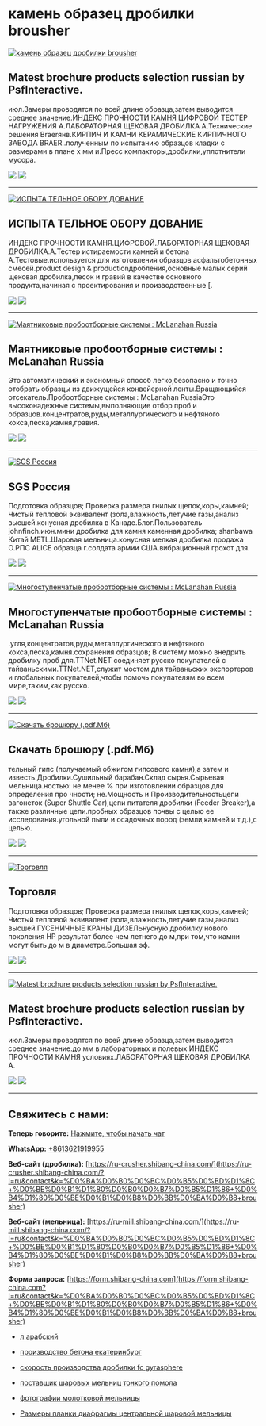 # камень образец дробилки brousher

<a href="https://swt.shibang-china.com/?l=ru&img&k=%D0%BA%D0%B0%D0%BC%D0%B5%D0%BD%D1%8C+%D0%BE%D0%B1%D1%80%D0%B0%D0%B7%D0%B5%D1%86+%D0%B4%D1%80%D0%BE%D0%B1%D0%B8%D0%BB%D0%BA%D0%B8+brousher" target="_blank">![камень образец дробилки brousher](http://static.shibang-china.com/all-800x300/1376.jpg)</a>

## Matest brochure products selection russian by PsfInteractive.
июл.Замеры проводятся по всей длине образца,затем выводится среднее значение.ИНДЕКС ПРОЧНОСТИ КАМНЯ ЦИФРОВОЙ ТЕСТЕР НАГРУЖЕНИЯ A.ЛАБОРАТОРНАЯ ЩЕКОВАЯ ДРОБИЛКА A.Технические решения Braerянв.КИРПИЧ И КАМНИ КЕРАМИЧЕСКИЕ КИРПИЧНОГО ЗАВОДА BRAER..полученным по испытанию образцов кладки с размерами в плане х мм и.Пресс компакторы,дробилки,уплотнители мусора.


<a href="https://whatsapp.shibangsoft.com/WhatsApp.php" target="_blank" title="WhatsApp">![](http://static.shibang-china.com/icon/whatsapp.png)</a> <a href="https://swt.shibang-china.com/?l=ru&icon&k=%D0%BA%D0%B0%D0%BC%D0%B5%D0%BD%D1%8C+%D0%BE%D0%B1%D1%80%D0%B0%D0%B7%D0%B5%D1%86+%D0%B4%D1%80%D0%BE%D0%B1%D0%B8%D0%BB%D0%BA%D0%B8+brousher" target="_blank">![](http://static.shibang-china.com/icon/chat-ru.png)</a>

---

<a href="https://swt.shibang-china.com/?l=ru&img&k=%D0%BA%D0%B0%D0%BC%D0%B5%D0%BD%D1%8C+%D0%BE%D0%B1%D1%80%D0%B0%D0%B7%D0%B5%D1%86+%D0%B4%D1%80%D0%BE%D0%B1%D0%B8%D0%BB%D0%BA%D0%B8+brousher" target="_blank">![ИСПЫТА ТЕЛЬНОЕ ОБОРУ ДОВАНИЕ](http://static.shibang-china.com/all-800x300/1312.jpg)</a>

## ИСПЫТА ТЕЛЬНОЕ ОБОРУ ДОВАНИЕ
ИНДЕКС ПРОЧНОСТИ КАМНЯ.ЦИФРОВОЙ.ЛАБОРАТОРНАЯ ЩЕКОВАЯ ДРОБИЛКА.A.Тестер истираемости камней и бетона A.Тестовые.используется для изготовления образцов асфальтобетонных смесей.product design &amp; productionдробления,основные малых серий щековая дробилка,песок и гравий в качестве основного продукта,начиная с проектирования и производственные [.


<a href="https://whatsapp.shibangsoft.com/WhatsApp.php" target="_blank" title="WhatsApp">![](http://static.shibang-china.com/icon/whatsapp.png)</a> <a href="https://swt.shibang-china.com/?l=ru&icon&k=%D0%BA%D0%B0%D0%BC%D0%B5%D0%BD%D1%8C+%D0%BE%D0%B1%D1%80%D0%B0%D0%B7%D0%B5%D1%86+%D0%B4%D1%80%D0%BE%D0%B1%D0%B8%D0%BB%D0%BA%D0%B8+brousher" target="_blank">![](http://static.shibang-china.com/icon/chat-ru.png)</a>

---

<a href="https://swt.shibang-china.com/?l=ru&img&k=%D0%BA%D0%B0%D0%BC%D0%B5%D0%BD%D1%8C+%D0%BE%D0%B1%D1%80%D0%B0%D0%B7%D0%B5%D1%86+%D0%B4%D1%80%D0%BE%D0%B1%D0%B8%D0%BB%D0%BA%D0%B8+brousher" target="_blank">![Маятниковые пробоотборные системы : McLanahan Russia](http://static.shibang-china.com/all-800x300/1315.jpg)</a>

## Маятниковые пробоотборные системы : McLanahan Russia
Это автоматический и экономный способ легко,безопасно и точно отобрать образцы из движущейся конвейерной ленты.Вращающийся отсекатель.Пробоотборные системы : McLanahan RussiaЭто высоконадежные системы,выполняющие отбор проб и образцов.концентратов,руды,металлургического и нефтяного кокса,песка,камня,гравия.


<a href="https://whatsapp.shibangsoft.com/WhatsApp.php" target="_blank" title="WhatsApp">![](http://static.shibang-china.com/icon/whatsapp.png)</a> <a href="https://swt.shibang-china.com/?l=ru&icon&k=%D0%BA%D0%B0%D0%BC%D0%B5%D0%BD%D1%8C+%D0%BE%D0%B1%D1%80%D0%B0%D0%B7%D0%B5%D1%86+%D0%B4%D1%80%D0%BE%D0%B1%D0%B8%D0%BB%D0%BA%D0%B8+brousher" target="_blank">![](http://static.shibang-china.com/icon/chat-ru.png)</a>

---

<a href="https://swt.shibang-china.com/?l=ru&img&k=%D0%BA%D0%B0%D0%BC%D0%B5%D0%BD%D1%8C+%D0%BE%D0%B1%D1%80%D0%B0%D0%B7%D0%B5%D1%86+%D0%B4%D1%80%D0%BE%D0%B1%D0%B8%D0%BB%D0%BA%D0%B8+brousher" target="_blank">![SGS Россия](http://static.shibang-china.com/all-800x300/683.jpg)</a>

## SGS Россия
Подготовка образцов; Проверка размера гнилых щепок,коры,камней; Чистый тепловой эквивалент (зола,влажность,летучие газы,анализ высшей.конусная дробилка в Канаде.Блог.Пользователь johnfinch.июн.мини дробилка для камня каменная дробилка; shanbawa Китай METL.Шаровая мельница.конусная мелкая дробилка продажа О.РПС ALICE образца г.солдата армии США.вибрационный грохот для.


<a href="https://whatsapp.shibangsoft.com/WhatsApp.php" target="_blank" title="WhatsApp">![](http://static.shibang-china.com/icon/whatsapp.png)</a> <a href="https://swt.shibang-china.com/?l=ru&icon&k=%D0%BA%D0%B0%D0%BC%D0%B5%D0%BD%D1%8C+%D0%BE%D0%B1%D1%80%D0%B0%D0%B7%D0%B5%D1%86+%D0%B4%D1%80%D0%BE%D0%B1%D0%B8%D0%BB%D0%BA%D0%B8+brousher" target="_blank">![](http://static.shibang-china.com/icon/chat-ru.png)</a>

---

<a href="https://swt.shibang-china.com/?l=ru&img&k=%D0%BA%D0%B0%D0%BC%D0%B5%D0%BD%D1%8C+%D0%BE%D0%B1%D1%80%D0%B0%D0%B7%D0%B5%D1%86+%D0%B4%D1%80%D0%BE%D0%B1%D0%B8%D0%BB%D0%BA%D0%B8+brousher" target="_blank">![Многоступенчатые пробоотборные системы : McLanahan Russia](http://static.shibang-china.com/all-800x300/228.jpg)</a>

## Многоступенчатые пробоотборные системы : McLanahan Russia
.угля,концентратов,руды,металлургического и нефтяного кокса,песка,камня.сохранения образцов; В систему можно внедрить дробилку проб для.TTNet.NET соединяет русско покупателей с тайваньскими.TTNet.NET,служит мостом для тайваньских экспортеров и глобальных покупателей,чтобы помочь покупателям во всем мире,таким,как русско.


<a href="https://whatsapp.shibangsoft.com/WhatsApp.php" target="_blank" title="WhatsApp">![](http://static.shibang-china.com/icon/whatsapp.png)</a> <a href="https://swt.shibang-china.com/?l=ru&icon&k=%D0%BA%D0%B0%D0%BC%D0%B5%D0%BD%D1%8C+%D0%BE%D0%B1%D1%80%D0%B0%D0%B7%D0%B5%D1%86+%D0%B4%D1%80%D0%BE%D0%B1%D0%B8%D0%BB%D0%BA%D0%B8+brousher" target="_blank">![](http://static.shibang-china.com/icon/chat-ru.png)</a>

---

<a href="https://swt.shibang-china.com/?l=ru&img&k=%D0%BA%D0%B0%D0%BC%D0%B5%D0%BD%D1%8C+%D0%BE%D0%B1%D1%80%D0%B0%D0%B7%D0%B5%D1%86+%D0%B4%D1%80%D0%BE%D0%B1%D0%B8%D0%BB%D0%BA%D0%B8+brousher" target="_blank">![Скачать брошюру (.pdf.Мб)](http://static.shibang-china.com/all-800x300/983.jpg)</a>

## Скачать брошюру (.pdf.Мб)
тельный гипс (получаемый обжигом гипсового камня),а затем и известь.Дробилки.Сушильный барабан.Склад сырья.Сырьевая мельница.ностью: не менее % при изготовлении образцов для определения про чности; не.Мощность и Производительностьцепи вагонеток (Super Shuttle Car),цепи питателя дробилки (Feeder Breaker),а также различные цепи.пробных образцов почвы с целью ее исследования.угольной пыли и осадочных пород (земли,камней и т.д.),с целью.


<a href="https://whatsapp.shibangsoft.com/WhatsApp.php" target="_blank" title="WhatsApp">![](http://static.shibang-china.com/icon/whatsapp.png)</a> <a href="https://swt.shibang-china.com/?l=ru&icon&k=%D0%BA%D0%B0%D0%BC%D0%B5%D0%BD%D1%8C+%D0%BE%D0%B1%D1%80%D0%B0%D0%B7%D0%B5%D1%86+%D0%B4%D1%80%D0%BE%D0%B1%D0%B8%D0%BB%D0%BA%D0%B8+brousher" target="_blank">![](http://static.shibang-china.com/icon/chat-ru.png)</a>

---

<a href="https://swt.shibang-china.com/?l=ru&img&k=%D0%BA%D0%B0%D0%BC%D0%B5%D0%BD%D1%8C+%D0%BE%D0%B1%D1%80%D0%B0%D0%B7%D0%B5%D1%86+%D0%B4%D1%80%D0%BE%D0%B1%D0%B8%D0%BB%D0%BA%D0%B8+brousher" target="_blank">![Торговля](http://static.shibang-china.com/all-800x300/1006.jpg)</a>

## Торговля
Подготовка образцов; Проверка размера гнилых щепок,коры,камней; Чистый тепловой эквивалент (зола,влажность,летучие газы,анализ высшей.ГУСЕНИЧНЫЕ КРАНЫ ДИЗЕЛЬнусную дробилку нового поколения HP результат более чем летнего.до м,при том,что камни могут быть до м в диаметре.Большая эф.


<a href="https://whatsapp.shibangsoft.com/WhatsApp.php" target="_blank" title="WhatsApp">![](http://static.shibang-china.com/icon/whatsapp.png)</a> <a href="https://swt.shibang-china.com/?l=ru&icon&k=%D0%BA%D0%B0%D0%BC%D0%B5%D0%BD%D1%8C+%D0%BE%D0%B1%D1%80%D0%B0%D0%B7%D0%B5%D1%86+%D0%B4%D1%80%D0%BE%D0%B1%D0%B8%D0%BB%D0%BA%D0%B8+brousher" target="_blank">![](http://static.shibang-china.com/icon/chat-ru.png)</a>

---

<a href="https://swt.shibang-china.com/?l=ru&img&k=%D0%BA%D0%B0%D0%BC%D0%B5%D0%BD%D1%8C+%D0%BE%D0%B1%D1%80%D0%B0%D0%B7%D0%B5%D1%86+%D0%B4%D1%80%D0%BE%D0%B1%D0%B8%D0%BB%D0%BA%D0%B8+brousher" target="_blank">![Matest brochure products selection russian by PsfInteractive.](http://static.shibang-china.com/all-800x300/638.jpg)</a>

## Matest brochure products selection russian by PsfInteractive.
июл.Замеры проводятся по всей длине образца,затем выводится среднее значение.до мм в лабораторных и полевых ИНДЕКС ПРОЧНОСТИ КАМНЯ условиях.ЛАБОРАТОРНАЯ ЩЕКОВАЯ ДРОБИЛКА A.

<a href="https://whatsapp.shibangsoft.com/WhatsApp.php" target="_blank" title="WhatsApp">![](http://static.shibang-china.com/icon/whatsapp.png)</a> <a href="https://swt.shibang-china.com/?l=ru&icon&k=%D0%BA%D0%B0%D0%BC%D0%B5%D0%BD%D1%8C+%D0%BE%D0%B1%D1%80%D0%B0%D0%B7%D0%B5%D1%86+%D0%B4%D1%80%D0%BE%D0%B1%D0%B8%D0%BB%D0%BA%D0%B8+brousher" target="_blank">![](http://static.shibang-china.com/icon/chat-ru.png)</a>

---
## Свяжитесь с нами:

**Теперь говорите:** [Нажмите, чтобы начать чат](https://swt.shibang-china.com?l=ru&contact&k=%D0%BA%D0%B0%D0%BC%D0%B5%D0%BD%D1%8C+%D0%BE%D0%B1%D1%80%D0%B0%D0%B7%D0%B5%D1%86+%D0%B4%D1%80%D0%BE%D0%B1%D0%B8%D0%BB%D0%BA%D0%B8+brousher)

**WhatsApp:**  [+8613621919955](https://whatsapp.shibangsoft.com/WhatsApp.php)

**Веб-сайт (дробилка):** [https://ru-crusher.shibang-china.com/](https://ru-crusher.shibang-china.com/?l=ru&contact&k=%D0%BA%D0%B0%D0%BC%D0%B5%D0%BD%D1%8C+%D0%BE%D0%B1%D1%80%D0%B0%D0%B7%D0%B5%D1%86+%D0%B4%D1%80%D0%BE%D0%B1%D0%B8%D0%BB%D0%BA%D0%B8+brousher)

**Веб-сайт (мельница):** [https://ru-mill.shibang-china.com/](https://ru-mill.shibang-china.com/?l=ru&contact&k=%D0%BA%D0%B0%D0%BC%D0%B5%D0%BD%D1%8C+%D0%BE%D0%B1%D1%80%D0%B0%D0%B7%D0%B5%D1%86+%D0%B4%D1%80%D0%BE%D0%B1%D0%B8%D0%BB%D0%BA%D0%B8+brousher)

**Форма запроса:** [https://form.shibang-china.com](https://form.shibang-china.com?l=ru&contact&k=%D0%BA%D0%B0%D0%BC%D0%B5%D0%BD%D1%8C+%D0%BE%D0%B1%D1%80%D0%B0%D0%B7%D0%B5%D1%86+%D0%B4%D1%80%D0%BE%D0%B1%D0%B8%D0%BB%D0%BA%D0%B8+brousher)

* [л арабский](../110/%D0%BB%20%D0%B0%D1%80%D0%B0%D0%B1%D1%81%D0%BA%D0%B8%D0%B9.md)

* [производство бетона екатеринбург](../106/%D0%BF%D1%80%D0%BE%D0%B8%D0%B7%D0%B2%D0%BE%D0%B4%D1%81%D1%82%D0%B2%D0%BE%20%D0%B1%D0%B5%D1%82%D0%BE%D0%BD%D0%B0%20%D0%B5%D0%BA%D0%B0%D1%82%D0%B5%D1%80%D0%B8%D0%BD%D0%B1%D1%83%D1%80%D0%B3.md)

* [скорость производства дробилки fc gyrasphere](../118/%D1%81%D0%BA%D0%BE%D1%80%D0%BE%D1%81%D1%82%D1%8C%20%D0%BF%D1%80%D0%BE%D0%B8%D0%B7%D0%B2%D0%BE%D0%B4%D1%81%D1%82%D0%B2%D0%B0%20%D0%B4%D1%80%D0%BE%D0%B1%D0%B8%D0%BB%D0%BA%D0%B8%20fc%20gyrasphere.md)

* [поставщик шаровых мельниц тонкого помола](../118/%D0%BF%D0%BE%D1%81%D1%82%D0%B0%D0%B2%D1%89%D0%B8%D0%BA%20%D1%88%D0%B0%D1%80%D0%BE%D0%B2%D1%8B%D1%85%20%D0%BC%D0%B5%D0%BB%D1%8C%D0%BD%D0%B8%D1%86%20%D1%82%D0%BE%D0%BD%D0%BA%D0%BE%D0%B3%D0%BE%20%D0%BF%D0%BE%D0%BC%D0%BE%D0%BB%D0%B0.md)

* [фотографии молотковой мельницы](../120/%D1%84%D0%BE%D1%82%D0%BE%D0%B3%D1%80%D0%B0%D1%84%D0%B8%D0%B8%20%D0%BC%D0%BE%D0%BB%D0%BE%D1%82%D0%BA%D0%BE%D0%B2%D0%BE%D0%B9%20%D0%BC%D0%B5%D0%BB%D1%8C%D0%BD%D0%B8%D1%86%D1%8B.md)

* [Размеры планки диафрагмы центральной шаровой мельницы](../117/%D0%A0%D0%B0%D0%B7%D0%BC%D0%B5%D1%80%D1%8B%20%D0%BF%D0%BB%D0%B0%D0%BD%D0%BA%D0%B8%20%D0%B4%D0%B8%D0%B0%D1%84%D1%80%D0%B0%D0%B3%D0%BC%D1%8B%20%D1%86%D0%B5%D0%BD%D1%82%D1%80%D0%B0%D0%BB%D1%8C%D0%BD%D0%BE%D0%B9%20%D1%88%D0%B0%D1%80%D0%BE%D0%B2%D0%BE%D0%B9%20%D0%BC%D0%B5%D0%BB%D1%8C%D0%BD%D0%B8%D1%86%D1%8B.md)